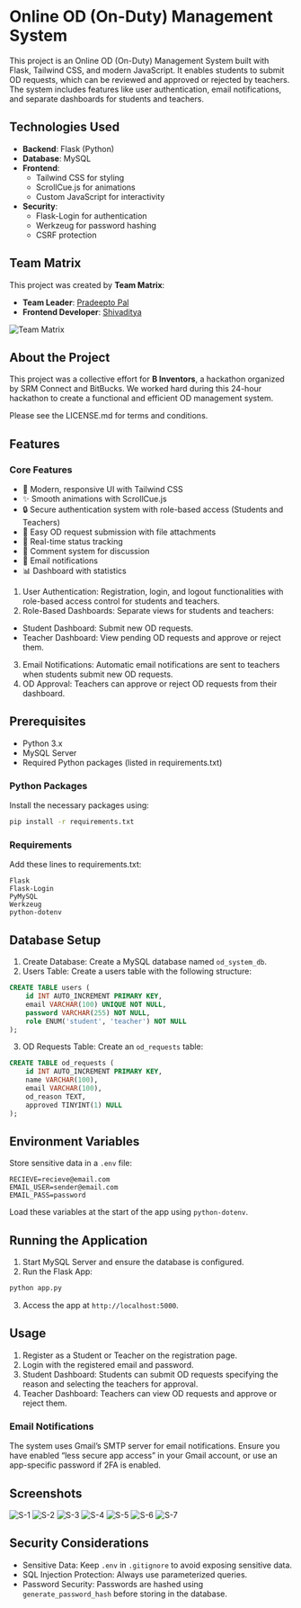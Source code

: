 # Online OD (On-Duty) Management System

This project is an Online OD (On-Duty) Management System built with Flask, Tailwind CSS, and modern JavaScript. It enables students to submit OD requests, which can be reviewed and approved or rejected by teachers. The system includes features like user authentication, email notifications, and separate dashboards for students and teachers.

## Technologies Used

- **Backend**: Flask (Python)
- **Database**: MySQL
- **Frontend**: 
  - Tailwind CSS for styling
  - ScrollCue.js for animations
  - Custom JavaScript for interactivity
- **Security**: 
  - Flask-Login for authentication
  - Werkzeug for password hashing
  - CSRF protection

## Team Matrix
This project was created by **Team Matrix**:
- **Team Leader**: [Pradeepto Pal](https://github.com/PerseusKyogre09)
- **Frontend Developer**: [Shivaditya](https://github.com/SHIVADITYA2005)

![Team Matrix](https://imgur.com/Xe6GCKB.png)

## About the Project
This project was a collective effort for **B Inventors**, a hackathon organized by SRM Connect and BitBucks. We worked hard during this 24-hour hackathon to create a functional and efficient OD management system.

Please see the LICENSE.md for terms and conditions.

## Features

### Core Features
- 🎨 Modern, responsive UI with Tailwind CSS
- ✨ Smooth animations with ScrollCue.js
- 🔒 Secure authentication system with role-based access (Students and Teachers)
- 📑 Easy OD request submission with file attachments
- 📝 Real-time status tracking
- 💬 Comment system for discussion
- 📧 Email notifications
- 📊 Dashboard with statistics

1. User Authentication: Registration, login, and logout functionalities with role-based access control for students and teachers.
2. Role-Based Dashboards: Separate views for students and teachers:
- Student Dashboard: Submit new OD requests.
- Teacher Dashboard: View pending OD requests and approve or reject them.
3. Email Notifications: Automatic email notifications are sent to teachers when students submit new OD requests.
4. OD Approval: Teachers can approve or reject OD requests from their dashboard.

## Prerequisites
- Python 3.x
- MySQL Server
- Required Python packages (listed in requirements.txt)
### Python Packages
Install the necessary packages using:
```bash
pip install -r requirements.txt
```
### Requirements
Add these lines to requirements.txt:
```plaintext
Flask
Flask-Login
PyMySQL
Werkzeug
python-dotenv
```
## Database Setup
1. Create Database: Create a MySQL database named `od_system_db`.
2. Users Table: Create a users table with the following structure:
```sql
CREATE TABLE users (
    id INT AUTO_INCREMENT PRIMARY KEY,
    email VARCHAR(100) UNIQUE NOT NULL,
    password VARCHAR(255) NOT NULL,
    role ENUM('student', 'teacher') NOT NULL
);
```
3. OD Requests Table: Create an `od_requests` table:
```sql
CREATE TABLE od_requests (
    id INT AUTO_INCREMENT PRIMARY KEY,
    name VARCHAR(100),
    email VARCHAR(100),
    od_reason TEXT,
    approved TINYINT(1) NULL
);
```
## Environment Variables
Store sensitive data in a `.env` file:
```plaintext
RECIEVE=recieve@email.com
EMAIL_USER=sender@email.com
EMAIL_PASS=password
```
Load these variables at the start of the app using `python-dotenv`.

## Running the Application
1. Start MySQL Server and ensure the database is configured.
2. Run the Flask App:
```bash
python app.py
```
3. Access the app at `http://localhost:5000`.

## Usage
1. Register as a Student or Teacher on the registration page.
2. Login with the registered email and password.
3. Student Dashboard: Students can submit OD requests specifying the reason and selecting the teachers for approval.
4. Teacher Dashboard: Teachers can view OD requests and approve or reject them.

### Email Notifications
The system uses Gmail’s SMTP server for email notifications. Ensure you have enabled “less secure app access” in your Gmail account, or use an app-specific password if 2FA is enabled.

## Screenshots
![S-1](https://imgur.com/tFOK8YE.png)
![S-2](https://imgur.com/7vcri2D.png)
![S-3](https://imgur.com/aGaX8pf.png)
![S-4](https://imgur.com/6jPyBzd.png)
![S-5](https://imgur.com/38HtozP.png)
![S-6](https://imgur.com/LqvCIZG.png)
![S-7](https://imgur.com/ptkbvx8.png)

## Security Considerations
- Sensitive Data: Keep `.env` in `.gitignore` to avoid exposing sensitive data.
- SQL Injection Protection: Always use parameterized queries.
- Password Security: Passwords are hashed using `generate_password_hash` before storing in the database.